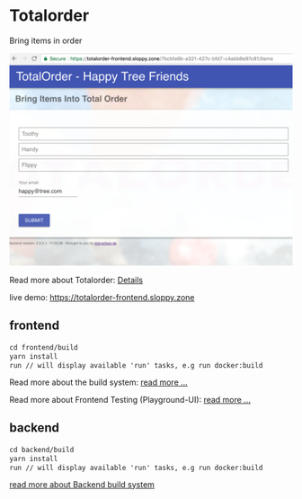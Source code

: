 # Totalorder
Bring items in order

![totalorder](documentation/images-totalorder/03_order.png)

Read more about Totalorder: [Details](documentation/totalorder.md)

live demo: https://totalorder-frontend.sloppy.zone

## frontend
```
cd frontend/build
yarn install
run // will display available 'run' tasks, e.g run docker:build
```

Read more about the build system: [read more ...](development/frontend/build/README.md)

Read more about Frontend Testing (Playground-UI): [read more ...](documentation/cosmos.md)

## backend
```
cd backend/build
yarn install
run // will display available 'run' tasks, e.g run docker:build
```

[read more about Backend build system](development/backend/build/README.md)
